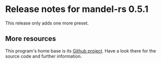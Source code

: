 # Release notes for mandel-rs 0.5.1

This release only adds one more preset.

## More resources

This program's home base is its [Github project](https://github.com/dirkhillbrecht/mandel-rs).
Have a look there for the source code and further information.
